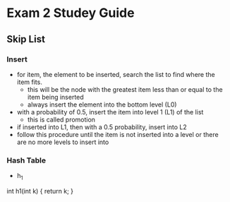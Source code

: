 # Exam 2 Studey Guide
## Skip List
### Insert

- for item, the element to be inserted, search the list to find where the item fits.
    - this will be the node with the greatest item less than or equal to the item being inserted
    - always insert the element into the bottom level (L0)
- with a probability of 0.5, insert the item into level 1 (L1) of the list
    - this is called promotion
- if inserted into L1, then with a 0.5 probability, insert into L2
- follow this procedure until the item is not inserted into a level or there are no more levels to insert into
### Hash Table
- h<sub>1</sub>

int h1(int k)
{ return k; }